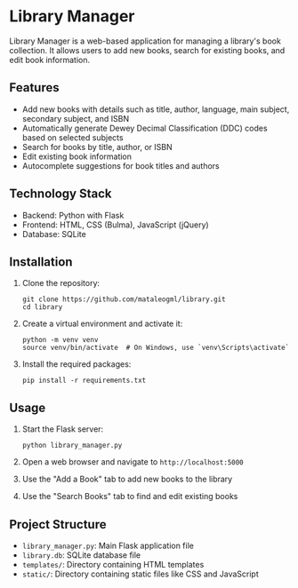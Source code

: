 # Library Manager

Library Manager is a web-based application for managing a library's book collection. It allows users to add new books, search for existing books, and edit book information.

## Features

- Add new books with details such as title, author, language, main subject, secondary subject, and ISBN
- Automatically generate Dewey Decimal Classification (DDC) codes based on selected subjects
- Search for books by title, author, or ISBN
- Edit existing book information
- Autocomplete suggestions for book titles and authors

## Technology Stack

- Backend: Python with Flask
- Frontend: HTML, CSS (Bulma), JavaScript (jQuery)
- Database: SQLite

## Installation

1. Clone the repository:
   ```
   git clone https://github.com/mataleogml/library.git
   cd library
   ```

2. Create a virtual environment and activate it:
   ```
   python -m venv venv
   source venv/bin/activate  # On Windows, use `venv\Scripts\activate`
   ```

3. Install the required packages:
   ```
   pip install -r requirements.txt
   ```

## Usage

1. Start the Flask server:
   ```
   python library_manager.py
   ```

2. Open a web browser and navigate to `http://localhost:5000`

3. Use the "Add a Book" tab to add new books to the library

4. Use the "Search Books" tab to find and edit existing books

## Project Structure

- `library_manager.py`: Main Flask application file
- `library.db`: SQLite database file
- `templates/`: Directory containing HTML templates
- `static/`: Directory containing static files like CSS and JavaScript